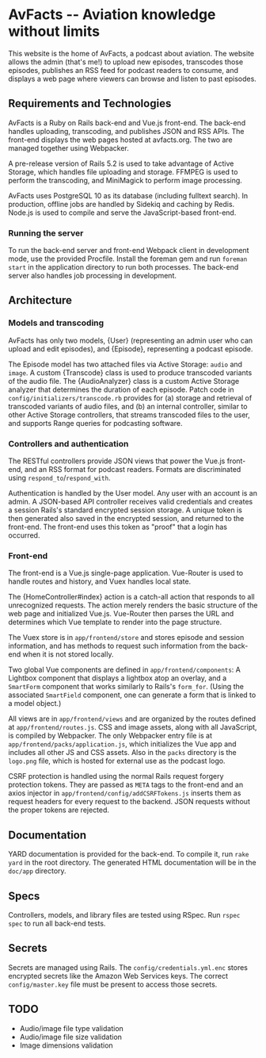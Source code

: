 AvFacts -- Aviation knowledge without limits
============================================

This website is the home of AvFacts, a podcast about aviation. The website
allows the admin (that's me!) to upload new episodes, transcodes those episodes,
publishes an RSS feed for podcast readers to consume, and displays a web page
where viewers can browse and listen to past episodes.

Requirements and Technologies
-----------------------------

AvFacts is a Ruby on Rails back-end and Vue.js front-end. The back-end handles
uploading, transcoding, and publishes JSON and RSS APIs. The front-end displays
the web pages hosted at avfacts.org. The two are managed together using
Webpacker.

A pre-release version of Rails 5.2 is used to take advantage of Active Storage,
which handles file uploading and storage. FFMPEG is used to perform the
transcoding, and MiniMagick to perform image processing.

AvFacts uses PostgreSQL 10 as its database (including fulltext search). In
production, offline jobs are handled by Sidekiq and caching by Redis. Node.js
is used to compile and serve the JavaScript-based front-end.

### Running the server

To run the back-end server and front-end Webpack client in development mode, use
the provided Procfile. Install the foreman gem and run `foreman start` in the
application directory to run both processes. The back-end server also handles
job processing in development.

Architecture
------------

### Models and transcoding

AvFacts has only two models, {User} (representing an admin user who can upload
and edit episodes), and {Episode}, representing a podcast episode.

The Episode model has two attached files via Active Storage: `audio` and
`image`. A custom {Transcode} class is used to produce transcoded variants of
the audio file. The {AudioAnalyzer} class is a custom Active Storage analyzer
that determines the duration of each episode. Patch code in
`config/initializers/transcode.rb` provides for (a) storage and retrieval of
transcoded variants of audio files, and (b) an internal controller, similar to
other Active Storage controllers, that streams transcoded files to the user,
and supports Range queries for podcasting software.

### Controllers and authentication

The RESTful controllers provide JSON views that power the Vue.js front-end, and
an RSS format for podcast readers. Formats are discriminated using
`respond_to`/`respond_with`.

Authentication is handled by the User model. Any user with an account is an
admin. A JSON-based API controller receives valid credentials and creates a
session Rails's standard encrypted session storage. A unique token is then
generated also saved in the encrypted session, and returned to the front-end.
The front-end uses this token as "proof" that a login has occurred.

### Front-end

The front-end is a Vue.js single-page application. Vue-Router is used to handle
routes and history, and Vuex handles local state.

The {HomeController#index} action is a catch-all action that responds to all
unrecognized requests. The action merely renders the basic structure of the web
page and initialized Vue.js. Vue-Router then parses the URL and determines which
Vue template to render into the page structure.

The Vuex store is in `app/frontend/store` and stores episode and session
information, and has methods to request such information from the back-end when
it is not stored locally.

Two global Vue components are defined in `app/frontend/components`: A Lightbox
component that displays a lightbox atop an overlay, and a `SmartForm` component
that works similarly to Rails's `form_for`. (Using the associated `SmartField`
component, one can generate a form that is linked to a model object.)

All views are in `app/frontend/views` and are organized by the routes defined at
`app/frontend/routes.js`. CSS and image assets, along with all JavaScript, is
compiled by Webpacker. The only Webpacker entry file is at
`app/frontend/packs/application.js`, which initializes the Vue app and includes
all other JS and CSS assets. Also in the `packs` directory is the `logo.png`
file, which is hosted for external use as the podcast logo.

CSRF protection is handled using the normal Rails request forgery protection
tokens. They are passed as `META` tags to the front-end and an axios injector
in `app/frontend/config/addCSRFTokens.js` inserts them as request headers for
every request to the backend. JSON requests without the proper tokens are
rejected.

Documentation
-------------

YARD documentation is provided for the back-end. To compile it, run `rake yard`
in the root directory. The generated HTML documentation will be in the `doc/app`
directory.

Specs
-----

Controllers, models, and library files are tested using RSpec. Run `rspec spec`
to run all back-end tests.

Secrets
-------

Secrets are managed using Rails. The `config/credentials.yml.enc` stores
encrypted secrets like the Amazon Web Services keys. The correct
`config/master.key` file must be present to access those secrets.

TODO
----

* Audio/image file type validation
* Audio/image file size validation
* Image dimensions validation
